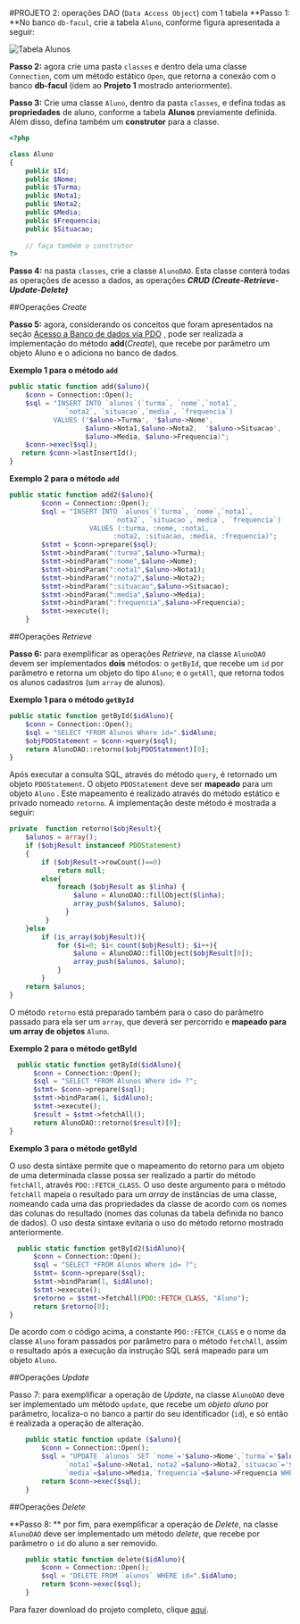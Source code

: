 #PROJETO 2: operações DAO (`Data Access Object`) com 1 tabela
**Passo 1: **No banco `db-facul`, crie a tabela `Aluno`, conforme figura apresentada a seguir:

![Tabela `Alunos`](https://github.com/jacksongomesbr/livro-web-codigo-fonte/blob/master/php/pdo/projetos/projeto1-dao/db/db-facul-MoldeloER.png?raw=true)

**Passo 2:** agora crie uma pasta `classes` e dentro dela uma classe `Connection`, com um método estático `Open`, que retorna a conexão com o banco **db-facul** (idem ao **Projeto 1** mostrado anteriormente).

**Passo 3:** Crie uma classe `Aluno`, dentro da pasta `classes`, e defina todas as **propriedades** de aluno, conforme a tabela **Alunos** previamente definida. Além disso, defina também um **construtor** para a classe.

```php
<?php

class Aluno
{
    public $Id;
    public $Nome;
    public $Turma;
    public $Nota1;
    public $Nota2;
    public $Media;
    public $Frequencia;
    public $Situacao;
    
    // faça também o construtor
?>
```

**Passo 4:** na pasta `classes`, crie a classe `AlunoDAO`. Esta classe conterá todas as operações de acesso a dados, as operações ***CRUD (Create-Retrieve-Update-Delete)***

##Operações *Create*

**Passo 5:**  agora, considerando os conceitos que foram apresentados na seção [Acesso a Banco de dados via PDO](../README.md) , pode ser realizada a implementação do método **add**(*Create*), que recebe por parâmetro um objeto Aluno e o adiciona no banco de dados.

**Exemplo 1 para o método `add`**
```php
public static function add($aluno){
    $conn = Connection::Open();
    $sql = "INSERT INTO `alunos`(`turma`, `nome`,`nota1`,
              `nota2`, `situacao`,`media`, `frequencia`)
           VALUES ('$aluno->Turma', '$aluno->Nome',
                   $aluno->Nota1,$aluno->Nota2,  '$aluno->Situacao',
                   $aluno->Media, $aluno->Frequencia)";
    $conn->exec($sql);
   return $conn->lastInsertId();
}
```

**Exemplo 2 para o método `add`**
```php
public static function add2($aluno){
        $conn = Connection::Open();
        $sql = "INSERT INTO `alunos`(`turma`, `nome`,`nota1`,
                          `nota2`, `situacao`,`media`, `frequencia`)
                    VALUES (:turma, :nome, :nota1,
                          :nota2, :situacao, :media, :frequencia)";
        $stmt = $conn->prepare($sql);
        $stmt->bindParam(":turma",$aluno->Turma);
        $stmt->bindParam(":nome",$aluno->Nome);
        $stmt->bindParam(":nota1",$aluno->Nota1);
        $stmt->bindParam(":nota2",$aluno->Nota2);
        $stmt->bindParam(":situacao",$aluno->Situacao);
        $stmt->bindParam(":media",$aluno->Media);
        $stmt->bindParam(":frequencia",$aluno->Frequencia);
        $stmt->execute();
    }
```
##Operações *Retrieve*

**Passo 6:** para exemplificar as operações *Retrieve*, na classe `AlunoDAO` devem ser implementados **dois** métodos: o `getById`, que recebe um `id` por parâmetro e retorna um objeto do tipo `Aluno`; e o `getAll`, que retorna todos os alunos cadastros (um `array` de alunos). 

**Exemplo 1 para o método `getById`**
```php
public static function getById($idAluno){
    $conn = Connection::Open();
    $sql = "SELECT *FROM Alunos Where id=".$idAluno;
    $objPDOStatement = $conn->query($sql);        
    return AlunoDAO::retorno($objPDOStatement)[0];
}
```
Após executar a consulta SQL, através do método `query`, é retornado um objeto `PDOStatement`. O objeto `PDOStatement` deve ser **mapeado** para um objeto `Aluno` . Este mapeamento é realizado através do método estático e privado nomeado `retorno`. A implementação deste método é mostrada a seguir:

```php
private  function retorno($objResult){
    $alunos = array();
    if ($objResult instanceof PDOStatement)
    {
        if ($objResult->rowCount()==0)
            return null;
        else{
            foreach ($objResult as $linha) {
                $aluno = AlunoDAO::fillObject($linha);
                array_push($alunos, $aluno);
              }
         }
    }else
        if (is_array($objResult)){
            for ($i=0; $i< count($objResult); $i++){
                $aluno = AlunoDAO::fillObject($objResult[0]);
                array_push($alunos, $aluno);
            }
        }
    return $alunos;
}
```

O método `retorno` está preparado também para o caso do parâmetro passado para ela ser um `array`, que deverá ser percorrido e **mapeado para um array de objetos** `Aluno`. 

**Exemplo 2 para o método getById**

```php
  public static function getById($idAluno){
      $conn = Connection::Open();
      $sql = "SELECT *FROM Alunos Where id= ?";
      $stmt= $conn->prepare($sql);
      $stmt->bindParam(1, $idAluno);
      $stmt->execute();
      $result = $stmt->fetchAll();
      return AlunoDAO::retorno($result)[0];
}
```
**Exemplo 3 para o método getById**

O uso desta sintáxe permite que o mapeamento do retorno para um objeto de uma determinada classe possa ser realizado a partir do método `fetchAll`, através `PDO::FETCH_CLASS`. O uso deste argumento para o método `fetchAll` mapeia o resultado para um *array* de instâncias de uma classe, nomeando cada uma das propriedades da classe de acordo com os nomes das colunas do resultado (nomes das colunas da tabela definida no banco de dados). O uso desta sintaxe evitaria o uso do método retorno mostrado anteriormente. 

```php
  public static function getById2($idAluno){
      $conn = Connection::Open();
      $sql = "SELECT *FROM Alunos Where id= ?";
      $stmt= $conn->prepare($sql);
      $stmt->bindParam(1, $idAluno);
      $stmt->execute();
      $retorno = $stmt->fetchAll(PDO::FETCH_CLASS, "Aluno");
      return $retorno[0];
}
```

De acordo com o código acima, a constante `PDO::FETCH_CLASS` e o nome da classe `Aluno` foram passados por parâmetro para o método `fetchAll`, assim o resultado após a execução da instrução SQL será mapeado para um objeto `Aluno`. 

##Operações *Update*

Passo 7:  para exemplificar a operação de *Update*, na classe `AlunoDAO` deve ser implementado um método `update`, que recebe um *objeto aluno* por parâmetro, localiza-o no banco a partir do seu identificador (`id`), e só então é realizada a operação de alteração.  

```php
    public static function update ($aluno){
        $conn = Connection::Open();
        $sql = "UPDATE `alunos` SET `nome`='$aluno->Nome',`turma`='$aluno->Turma',
              `nota1`=$aluno->Nota1,`nota2`=$aluno->Nota2,`situacao`='$aluno->Situacao',
              `media`=$aluno->Media,`frequencia`=$aluno->Frequencia WHERE `id`=$aluno->Id";
        return $conn->exec($sql);
    }
```

##Operações *Delete*

**Passo 8: ** por fim, para exemplificar a operação de *Delete*, na classe `AlunoDAO` deve ser implementado um método *delete*, que recebe por parâmetro o `id` do aluno a ser removido. 

```php
    public static function delete($idAluno){
        $conn = Connection::Open();
        $sql = "DELETE FROM `alunos` WHERE id=".$idAluno;
        return $conn->exec($sql);
    }
```

Para fazer download do projeto completo, clique [aqui](https://github.com/jacksongomesbr/livro-web-codigo-fonte/tree/master/php/pdo/projetos/projeto1-dao).